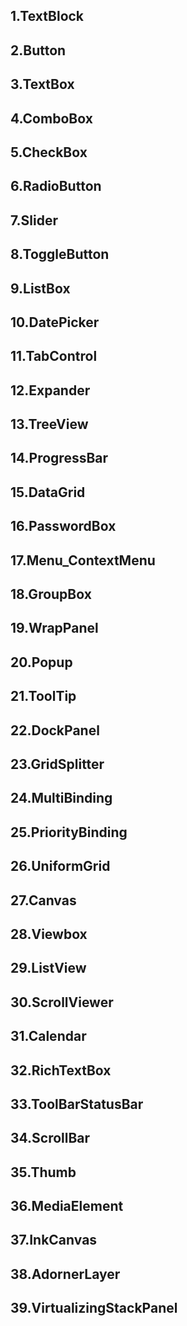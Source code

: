 ## 1.TextBlock   
## 2.Button   
## 3.TextBox   
## 4.ComboBox   
## 5.CheckBox   
## 6.RadioButton   
## 7.Slider   
## 8.ToggleButton   
## 9.ListBox   
## 10.DatePicker   
## 11.TabControl   
## 12.Expander   
## 13.TreeView   
## 14.ProgressBar   
## 15.DataGrid   
## 16.PasswordBox   
## 17.Menu_ContextMenu   
## 18.GroupBox   
## 19.WrapPanel   
## 20.Popup   
## 21.ToolTip   
## 22.DockPanel   
## 23.GridSplitter   
## 24.MultiBinding   
## 25.PriorityBinding   
## 26.UniformGrid   
## 27.Canvas   
## 28.Viewbox   
## 29.ListView   
## 30.ScrollViewer   
## 31.Calendar   
## 32.RichTextBox   
## 33.ToolBarStatusBar   
## 34.ScrollBar   
## 35.Thumb   
## 36.MediaElement   
## 37.InkCanvas   
## 38.AdornerLayer   
## 39.VirtualizingStackPanel   









